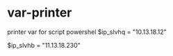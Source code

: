 # var-printer
printer var for script powershel
$ip_slvhq = "10.13.18.12"

$ip_slvhb = "11.13.18.230"
